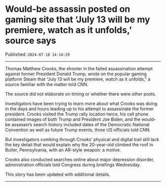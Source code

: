 # Would-be assassin posted on gaming site that ‘July 13 will be my premiere, watch as it unfolds,’ source says

Published :`2024-07-18 14:14:29`

---

Thomas Matthew Crooks, the shooter in the failed assassination attempt against former President Donald Trump, wrote on the popular gaming platform Steam that “July 13 will be my premiere, watch as it unfolds,” a source familiar with the matter told CNN.

The source did not elaborate on timing or whether there were other posts.

Investigators have been trying to learn more about what Crooks was doing in the days and hours leading up to his attempt to assassinate the former president. Crooks visited the Trump rally location twice, his cell phone contained images of both Trump and President Joe Biden, and the would-be assassin’s search history included dates of the Democratic National Convention as well as future Trump events, three US officials told CNN.

But investigators combing through Crooks’ physical and digital trail still lack the key detail that would explain why the 20-year-old climbed the roof in Butler, Pennsylvania, with an AR-style weapon: a motive.

Crooks also conducted searches online about major depression disorder, administration officials told Congress during briefings Wednesday.

This story has been updated with additional details.

---

